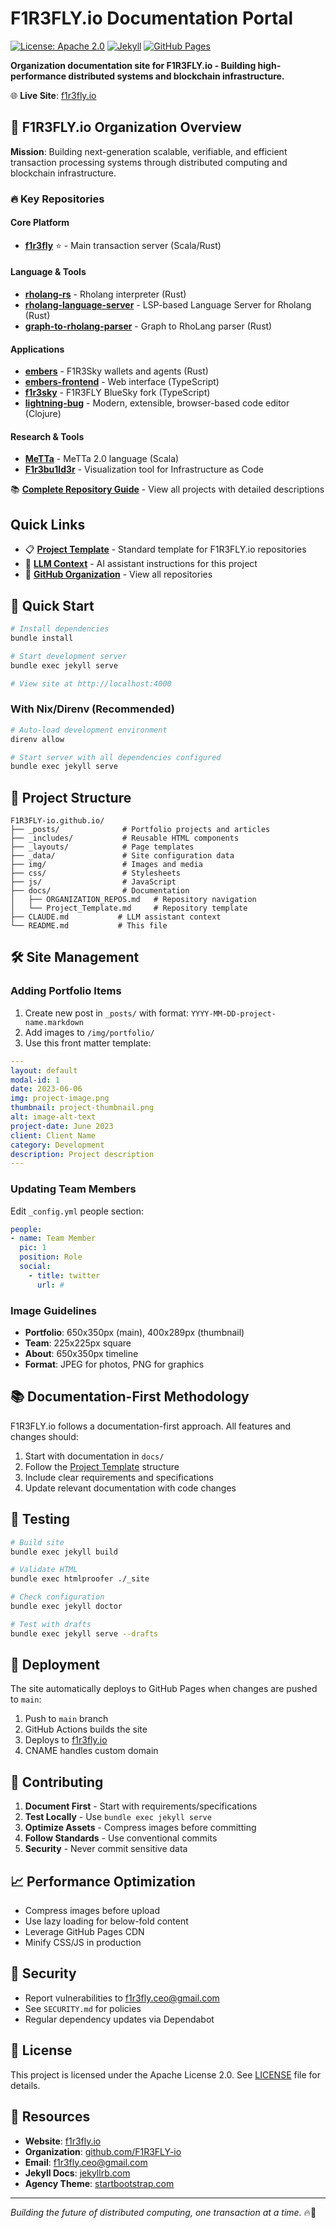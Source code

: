 # F1R3FLY.io Documentation Portal

[![License: Apache 2.0](https://img.shields.io/github/license/saltstack/salt.png)](https://www.apache.org/licenses/LICENSE-2.0)
[![Jekyll](https://img.shields.io/badge/Jekyll-4.x-red)](https://jekyllrb.com)
[![GitHub Pages](https://img.shields.io/badge/GitHub%20Pages-Active-green)](https://f1r3fly.io)

**Organization documentation site for F1R3FLY.io - Building high-performance distributed systems and blockchain infrastructure.**

🌐 **Live Site**: [f1r3fly.io](https://f1r3fly.io)

## 🚦 F1R3FLY.io Organization Overview

**Mission**: Building next-generation scalable, verifiable, and efficient transaction processing systems through distributed computing and blockchain infrastructure.

### 🔥 Key Repositories

#### Core Platform
- **[f1r3fly](https://github.com/F1R3FLY-io/f1r3fly)** ⭐ - Main transaction server (Scala/Rust)

#### Language & Tools
- **[rholang-rs](https://github.com/F1R3FLY-io/rholang-rs)** - Rholang interpreter (Rust)
- **[rholang-language-server](https://github.com/F1R3FLY-io/rholang-language-server)** - LSP-based Language Server for Rholang (Rust)
- **[graph-to-rholang-parser](https://github.com/F1R3FLY-io/graph-to-rholang-parser)** - Graph to RhoLang parser (Rust)

#### Applications
- **[embers](https://github.com/F1R3FLY-io/embers)** - F1R3Sky wallets and agents (Rust)
- **[embers-frontend](https://github.com/F1R3FLY-io/embers-frontend)** - Web interface (TypeScript)
- **[f1r3sky](https://github.com/F1R3FLY-io/f1r3sky)** - F1R3FLY BlueSky fork (TypeScript)
- **[lightning-bug](https://github.com/F1R3FLY-io/lightning-bug)** - Modern, extensible, browser-based code editor (Clojure)

#### Research & Tools
- **[MeTTa](https://github.com/F1R3FLY-io/MeTTa)** - MeTTa 2.0 language (Scala)
- **[F1r3bu1ld3r](https://github.com/F1R3FLY-io/F1r3bu1ld3r)** - Visualization tool for Infrastructure as Code

📚 **[Complete Repository Guide](https://github.com/F1R3FLY-io/F1R3FLY-io.github.io/blob/main/docs/Organization_of_Repositories.md)** - View all projects with detailed descriptions

## Quick Links

- 📋 **[Project Template](https://github.com/F1R3FLY-io/F1R3FLY-io.github.io/blob/main/docs/Project_Template.md)** - Standard template for F1R3FLY.io repositories
- 🤖 **[LLM Context](https://github.com/F1R3FLY-io/F1R3FLY-io.github.io/blob/main/CLAUDE.md)** - AI assistant instructions for this project
- 🏢 **[GitHub Organization](https://github.com/F1R3FLY-io)** - View all repositories

## 🚀 Quick Start

```bash
# Install dependencies
bundle install

# Start development server
bundle exec jekyll serve

# View site at http://localhost:4000
```

### With Nix/Direnv (Recommended)

```bash
# Auto-load development environment
direnv allow

# Start server with all dependencies configured
bundle exec jekyll serve
```

## 📁 Project Structure

```
F1R3FLY-io.github.io/
├── _posts/              # Portfolio projects and articles
├── _includes/           # Reusable HTML components
├── _layouts/            # Page templates
├── _data/               # Site configuration data
├── img/                 # Images and media
├── css/                 # Stylesheets
├── js/                  # JavaScript
├── docs/                # Documentation
│   ├── ORGANIZATION_REPOS.md   # Repository navigation
│   └── Project_Template.md     # Repository template
├── CLAUDE.md           # LLM assistant context
└── README.md           # This file
```

## 🛠 Site Management

### Adding Portfolio Items

1. Create new post in `_posts/` with format: `YYYY-MM-DD-project-name.markdown`
2. Add images to `/img/portfolio/`
3. Use this front matter template:

```yaml
---
layout: default
modal-id: 1
date: 2023-06-06
img: project-image.png
thumbnail: project-thumbnail.png
alt: image-alt-text
project-date: June 2023
client: Client Name
category: Development
description: Project description
---
```

### Updating Team Members

Edit `_config.yml` people section:

```yaml
people:
- name: Team Member
  pic: 1
  position: Role
  social:
    - title: twitter
      url: #
```

### Image Guidelines

- **Portfolio**: 650x350px (main), 400x289px (thumbnail)
- **Team**: 225x225px square
- **About**: 650x350px timeline
- **Format**: JPEG for photos, PNG for graphics

## 📚 Documentation-First Methodology

F1R3FLY.io follows a documentation-first approach. All features and changes should:

1. Start with documentation in `docs/`
2. Follow the [Project Template](docs/Project_Template.md) structure
3. Include clear requirements and specifications
4. Update relevant documentation with code changes

## 🧪 Testing

```bash
# Build site
bundle exec jekyll build

# Validate HTML
bundle exec htmlproofer ./_site

# Check configuration
bundle exec jekyll doctor

# Test with drafts
bundle exec jekyll serve --drafts
```

## 🚢 Deployment

The site automatically deploys to GitHub Pages when changes are pushed to `main`:

1. Push to `main` branch
2. GitHub Actions builds the site
3. Deploys to [f1r3fly.io](https://f1r3fly.io)
4. CNAME handles custom domain

## 🤝 Contributing

1. **Document First** - Start with requirements/specifications
2. **Test Locally** - Use `bundle exec jekyll serve`
3. **Optimize Assets** - Compress images before committing
4. **Follow Standards** - Use conventional commits
5. **Security** - Never commit sensitive data

## 📈 Performance Optimization

- Compress images before upload
- Use lazy loading for below-fold content
- Leverage GitHub Pages CDN
- Minify CSS/JS in production

## 🔐 Security

- Report vulnerabilities to f1r3fly.ceo@gmail.com
- See `SECURITY.md` for policies
- Regular dependency updates via Dependabot

## 📄 License

This project is licensed under the Apache License 2.0. See [LICENSE](LICENSE) file for details.

## 🔗 Resources

- **Website**: [f1r3fly.io](https://f1r3fly.io)
- **Organization**: [github.com/F1R3FLY-io](https://github.com/F1R3FLY-io)
- **Email**: f1r3fly.ceo@gmail.com
- **Jekyll Docs**: [jekyllrb.com](https://jekyllrb.com/docs/)
- **Agency Theme**: [startbootstrap.com](https://startbootstrap.com/themes/agency/)

---

*Building the future of distributed computing, one transaction at a time.* 🔥🚀
